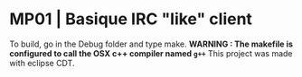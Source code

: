 # MP01 | Basique IRC "like" client

To build, go in the Debug folder and type make.
**WARNING : The makefile is configured to call the OSX c++ compiler named `g++`**
This project was made with eclipse CDT.
